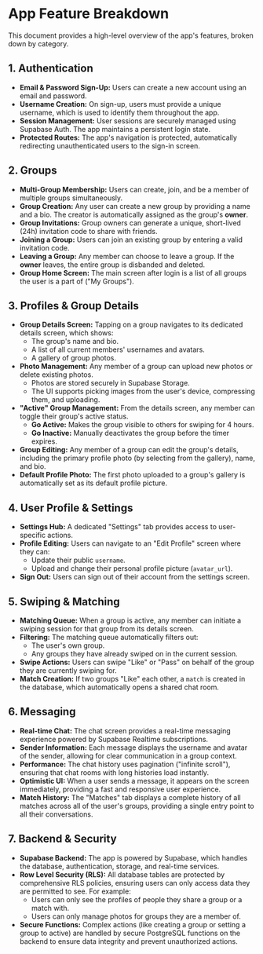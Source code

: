 # App Feature Breakdown

This document provides a high-level overview of the app's features, broken down by category.

## 1. Authentication

- **Email & Password Sign-Up:** Users can create a new account using an email and password.
- **Username Creation:** On sign-up, users must provide a unique username, which is used to identify them throughout the app.
- **Session Management:** User sessions are securely managed using Supabase Auth. The app maintains a persistent login state.
- **Protected Routes:** The app's navigation is protected, automatically redirecting unauthenticated users to the sign-in screen.

## 2. Groups

- **Multi-Group Membership:** Users can create, join, and be a member of multiple groups simultaneously.
- **Group Creation:** Any user can create a new group by providing a name and a bio. The creator is automatically assigned as the group's **owner**.
- **Group Invitations:** Group owners can generate a unique, short-lived (24h) invitation code to share with friends.
- **Joining a Group:** Users can join an existing group by entering a valid invitation code.
- **Leaving a Group:** Any member can choose to leave a group. If the **owner** leaves, the entire group is disbanded and deleted.
- **Group Home Screen:** The main screen after login is a list of all groups the user is a part of ("My Groups").

## 3. Profiles & Group Details

- **Group Details Screen:** Tapping on a group navigates to its dedicated details screen, which shows:
    - The group's name and bio.
    - A list of all current members' usernames and avatars.
    - A gallery of group photos.
- **Photo Management:** Any member of a group can upload new photos or delete existing photos.
    - Photos are stored securely in Supabase Storage.
    - The UI supports picking images from the user's device, compressing them, and uploading.
- **"Active" Group Management:** From the details screen, any member can toggle their group's active status.
    - **Go Active:** Makes the group visible to others for swiping for 4 hours.
    - **Go Inactive:** Manually deactivates the group before the timer expires.
- **Group Editing:** Any member of a group can edit the group's details, including the primary profile photo (by selecting from the gallery), name, and bio.
- **Default Profile Photo:** The first photo uploaded to a group's gallery is automatically set as its default profile picture.

## 4. User Profile & Settings

- **Settings Hub:** A dedicated "Settings" tab provides access to user-specific actions.
- **Profile Editing:** Users can navigate to an "Edit Profile" screen where they can:
    - Update their public `username`.
    - Upload and change their personal profile picture (`avatar_url`).
- **Sign Out:** Users can sign out of their account from the settings screen.

## 5. Swiping & Matching

- **Matching Queue:** When a group is active, any member can initiate a swiping session for that group from its details screen.
- **Filtering:** The matching queue automatically filters out:
    - The user's own group.
    - Any groups they have already swiped on in the current session.
- **Swipe Actions:** Users can swipe "Like" or "Pass" on behalf of the group they are currently swiping for.
- **Match Creation:** If two groups "Like" each other, a `match` is created in the database, which automatically opens a shared chat room.

## 6. Messaging

- **Real-time Chat:** The chat screen provides a real-time messaging experience powered by Supabase Realtime subscriptions.
- **Sender Information:** Each message displays the username and avatar of the sender, allowing for clear communication in a group context.
- **Performance:** The chat history uses pagination ("infinite scroll"), ensuring that chat rooms with long histories load instantly.
- **Optimistic UI:** When a user sends a message, it appears on the screen immediately, providing a fast and responsive user experience.
- **Match History:** The "Matches" tab displays a complete history of all matches across all of the user's groups, providing a single entry point to all their conversations.

## 7. Backend & Security

- **Supabase Backend:** The app is powered by Supabase, which handles the database, authentication, storage, and real-time services.
- **Row Level Security (RLS):** All database tables are protected by comprehensive RLS policies, ensuring users can only access data they are permitted to see. For example:
    - Users can only see the profiles of people they share a group or a match with.
    - Users can only manage photos for groups they are a member of.
- **Secure Functions:** Complex actions (like creating a group or setting a group to active) are handled by secure PostgreSQL functions on the backend to ensure data integrity and prevent unauthorized actions.
